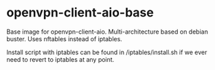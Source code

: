 # openvpn-client-aio-base
Base image for openvpn-client-aio. Multi-architecture based on debian buster. Uses nftables instead of iptables.

Install script with iptables can be found in /iptables/install.sh if we ever need to revert to iptables at any point.
